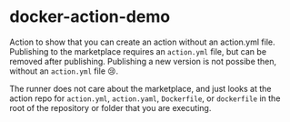 # docker-action-demo
Action to show that you can create an action without an action.yml file. Publishing to the marketplace requires an `action.yml` file, but can be removed after publishing. Publishing a new version is not possibe then, without an `action.yml` file 😢.

The runner does not care about the marketplace, and just looks at the action repo for `action.yml`, `action.yaml`, `Dockerfile`, or `dockerfile` in the root of the repository or folder that you are executing.
